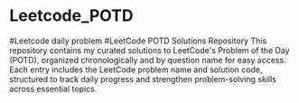 # Leetcode_POTD
#Leetcode daily problem
#LeetCode POTD Solutions Repository
This repository contains my curated solutions to LeetCode's Problem of the Day (POTD), organized chronologically and by question name for easy access. Each entry includes the LeetCode problem name and solution code, structured to track daily progress and strengthen problem-solving skills across essential topics.
